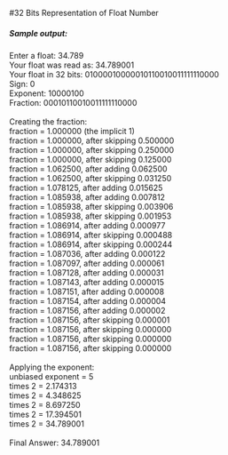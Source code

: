 #32 Bits Representation of Float Number
##### Sample output:

Enter a float: 34.789<br />
Your float was read as: 34.789001<br />
Your float in 32 bits: 01000010000010110010011111110000<br />
Sign: 0<br />
Exponent: 10000100<br />
Fraction: 00010110010011111110000<br />
<br />
Creating the fraction:<br />
fraction = 1.000000 (the implicit 1)<br />
fraction = 1.000000, after skipping 0.500000<br />
fraction = 1.000000, after skipping 0.250000<br />
fraction = 1.000000, after skipping 0.125000<br />
fraction = 1.062500, after adding 0.062500<br />
fraction = 1.062500, after skipping 0.031250<br />
fraction = 1.078125, after adding 0.015625<br />
fraction = 1.085938, after adding 0.007812<br />
fraction = 1.085938, after skipping 0.003906<br />
fraction = 1.085938, after skipping 0.001953<br />
fraction = 1.086914, after adding 0.000977<br />
fraction = 1.086914, after skipping 0.000488<br />
fraction = 1.086914, after skipping 0.000244<br />
fraction = 1.087036, after adding 0.000122<br />
fraction = 1.087097, after adding 0.000061<br />
fraction = 1.087128, after adding 0.000031<br />
fraction = 1.087143, after adding 0.000015<br />
fraction = 1.087151, after adding 0.000008<br />
fraction = 1.087154, after adding 0.000004<br />
fraction = 1.087156, after adding 0.000002<br />
fraction = 1.087156, after skipping 0.000001<br />
fraction = 1.087156, after skipping 0.000000<br />
fraction = 1.087156, after skipping 0.000000<br />
fraction = 1.087156, after skipping 0.000000<br />
<br />
Applying the exponent:<br />
unbiased exponent = 5<br />
times 2 = 2.174313<br />
times 2 = 4.348625<br />
times 2 = 8.697250<br />
times 2 = 17.394501<br />
times 2 = 34.789001<br />
<br />
Final Answer:  34.789001<br />
